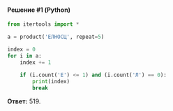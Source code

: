 #### Решение #1 (Python)
```python
from itertools import *

a = product('ЕЛНОСЦ', repeat=5)

index = 0
for i in a:
    index += 1
    
    if (i.count('Е') <= 1) and (i.count('Л') == 0):
        print(index)
        break
```

**Ответ:** 519.

